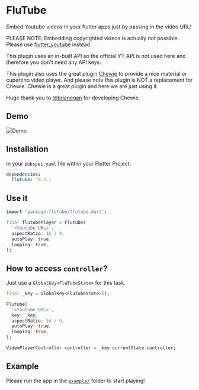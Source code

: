 # FluTube

Embed Youtube videos in your flutter apps just by passing in the video URL!

PLEASE NOTE: Embedding copyrighted videos is actually not possible. Please use [flutter_youtube](https://pub.dartlang.org/packages/flutter_youtube) instead.

This plugin uses an in-built API so the official YT API is not used here and therefore you don't need any API keys.

This plugin also uses the great plugin [Chewie](https://github.com/brianegan/chewie) to provide a nice material or cupertino video player. And please note this plugin is NOT a replacement for Chewie. Chewie is a great plugin and here we are just using it.

Huge thank you to [@brianegan](https://github.com/brianegan) for developing Chewie.

## Demo

![Demo](https://github.com/ja2375/FluTube/raw/master/example/Screenshot.jpg)

## Installation

In your `pubspec.yaml` file within your Flutter Project: 

```yaml
dependencies:
  flutube: ^0.3.1
```

## Use it

```dart
import 'package:flutube/flutube.dart';

final flutubePlayer = Flutube(
  '<Youtube URL>',
  aspectRatio: 16 / 9,
  autoPlay: true,
  looping: true,
);
```

## How to access `controller`?

Just use a `GlobalKey<FluTubeState>` for this task.

```dart
final _key = GlobalKey<FluTubeState>();

Flutube(
  '<Youtube URL>',
  key: _key,
  aspectRatio: 16 / 9,
  autoPlay: true,
  looping: true,
);

VideoPlayerController controller = _key.currentState.controller;
```

## Example

Please run the app in the [`example/`](https://github.com/ja2375/FluTube/tree/master/example) folder to start playing!
